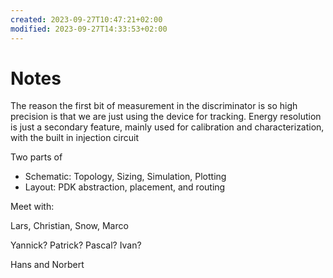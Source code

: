 ```yaml
---
created: 2023-09-27T10:47:21+02:00
modified: 2023-09-27T14:33:53+02:00
---
```


# Notes

The reason the first bit of measurement in the discriminator is so high precision is that we are just using the device for tracking. Energy resolution is just a secondary feature, mainly used for calibration and characterization, with the built in injection circuit


Two parts of 

- Schematic: Topology, Sizing, Simulation, Plotting
- Layout: PDK abstraction, placement, and routing


Meet with:

Lars, Christian, Snow, Marco

Yannick? Patrick? Pascal? Ivan?

Hans and Norbert
